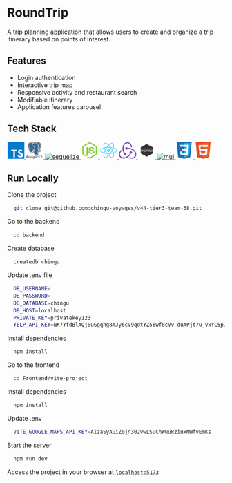 
# RoundTrip

A trip planning application that allows users to create and organize a trip itinerary based on points of interest.


## Features

- Login authentication
- Interactive trip map
- Responsive activity and restaurant search
- Modifiable itinerary
- Application features carousel


## Tech Stack

<p> 
<a href="https://www.typescriptlang.org/"> 
<img src="https://github.com/devicons/devicon/blob/master/icons/typescript/typescript-plain.svg" alt="typescript" width="40" height="40"/> </a>
<a href="https://www.postgresql.org">
<img src="https://raw.githubusercontent.com/devicons/devicon/master/icons/postgresql/postgresql-original-wordmark.svg" alt="postgresql" width="40" height="40"/>
<a href="https://www.sequelize.org">
<img src="https://user-images.githubusercontent.com/48143100/163075611-a24477b9-2c48-462b-9dd5-64ef73f356e3.png" alt="sequelize" width="40" height="40"/>
</a>
<a href="https://nodejs.org"> 
<img src="https://github.com/devicons/devicon/blob/master/icons/nodejs/nodejs-original.svg" alt="nodejs" width="40" height="40"/> 
</a> 
<a href="https://reactjs.org/"> 
<img src="https://github.com/devicons/devicon/blob/master/icons/react/react-original.svg" alt="react" width="40" height="40"/> 
</a>
<a href="https://redux.js.org">
<img src="https://raw.githubusercontent.com/devicons/devicon/master/icons/redux/redux-original.svg" alt="redux" width="40" height="40"/>
</a>
<a href="https://expressjs.com/">
<img src="https://github.com/CatherineJOnia/DinGo/blob/main/public/images/express.png" alt="express" width="40" height="40"/>
</a>
<a href="https://mui.com/">
<img src="https://user-images.githubusercontent.com/48143100/163075600-bcf5197c-33fa-4d61-933f-1eb82cf4807f.png" alt="mui" width="40" height="40"/>
</a>
</a>
<a href="https://www.w3schools.com/css/"> 
<img src="https://github.com/devicons/devicon/blob/master/icons/css3/css3-original.svg" alt="css3" width="40" height="40"/> 
</a> 
<a href="https://www.w3.org/html/">
<img src="https://github.com/devicons/devicon/blob/master/icons/html5/html5-original.svg" alt="html5" width="40" height="40"/> 
</a> 
</p>

## Run Locally

Clone the project

```bash
  git clone git@github.com:chingu-voyages/v44-tier3-team-38.git
```

Go to the backend

```bash
  cd backend
```

Create database

```bash
  createdb chingu
```

Update .env file

```bash
  DB_USERNAME=
  DB_PASSWORD=
  DB_DATABASE=chingu
  DB_HOST=localhost
  PRIVATE_KEY=privatekey123
  YELP_API_KEY=NK7YfdBlAQjSuGgqhg8mJy6cV9qdtYZ56wf8cVv-duAPjt7u_VxYC5pJfx1srn54N1_M9W8GZRActgHZ06ngFMO_2aZ1FNZGOfYHv-oOgcSYrjeyEct-pikg91htZHYx
```

Install dependencies

```bash
  npm install
```

Go to the frontend

```bash
  cd Frontend/vite-project
```

Install dependencies

```bash
  npm install
```

Update .env

```bash
  VITE_GOOGLE_MAPS_API_KEY=AIzaSyAGiZ0jn302vwLSuChWuuRziuxMWfvEmKs
```

Start the server

```bash
  npm run dev
```

Access the project in your browser at [`localhost:5173`](http://localhost:5173)
